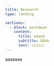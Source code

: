 ```yaml
---
title: Research
type: landing

sections:
  - block: markdown
    content:
      title: aaaaa
      subtitle: bbbb
      text: cccccc
---
```

aaaaaaa
